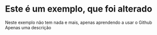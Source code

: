 # Este é um exemplo, que foi alterado
Neste exemplo não tem nada e mais, apenas aprendendo a usar o Github
<br> 
Apenas uma descrição
